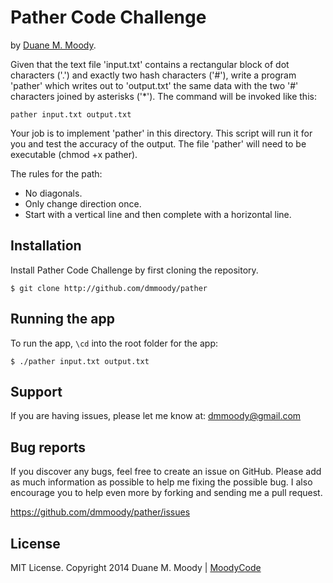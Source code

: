 Pather Code Challenge
=====================

by <a href="http://moodyco.de" target="_blank">Duane M. Moody</a>.

Given that the text file 'input.txt' contains a rectangular block of dot
characters ('.') and exactly two hash characters ('#'), write a program 'pather'
which writes out to 'output.txt' the same data with the two '#' characters
joined by asterisks ('*'). The command will be invoked like this:

```pather input.txt output.txt```

Your job is to implement 'pather' in this directory. This script will run it
for you and test the accuracy of the output. The file 'pather' will need to
be executable (chmod +x pather).

The rules for the path:

* No diagonals.
* Only change direction once.
* Start with a vertical line and then complete with a horizontal line.

Installation
------------

Install Pather Code Challenge by first cloning the repository.  
```
$ git clone http://github.com/dmmoody/pather
```

Running the app
---------------

To run the app, ```\cd``` into the root folder for the app:
```
$ ./pather input.txt output.txt
```

Support
-------

If you are having issues, please let me know at: dmmoody@gmail.com

Bug reports
-----------

If you discover any bugs, feel free to create an issue on GitHub. Please add as much information as possible to help me fixing the possible bug. I also encourage you to help even more by forking and sending me a pull request.

https://github.com/dmmoody/pather/issues

License
-------

MIT License. Copyright 2014 Duane M. Moody | <a href="http://moodyco.de">MoodyCode</a>